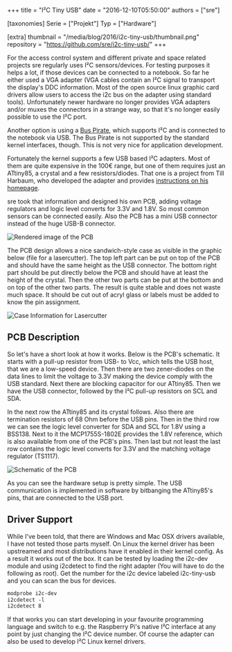 +++
title = "I²C Tiny USB"
date = "2016-12-10T05:50:00"
authors = ["sre"]

[taxonomies]
Serie = ["Projekt"]
Typ = ["Hardware"]

[extra]
thumbnail = "/media/blog/2016/i2c-tiny-usb/thumbnail.png"
repository = "https://github.com/sre/i2c-tiny-usb/"
+++

For the access control system and different private and space related projects
sre regularly uses I²C sensors/devices. For testing purposes it helps a lot, if
those devices can be connected to a notebook. So far he either used a VGA
adapter (VGA cables contain an I²C signal to transport the display's DDC
information.  Most of the open source linux graphic card drivers allow users to
access the i2c bus on the adapter using standard tools). Unfortunately newer
hardware no longer provides VGA adapters and/or muxes the connectors in a strange
way, so that it's no longer easily possible to use the I²C port.

Another option is using a [Bus Pirate](https://en.wikipedia.org/wiki/Bus_Pirate),
which supports
I²C and is connected to the notebook via USB. The Bus Pirate is not supported
by the standard kernel interfaces, though. This is not very nice for
application development.

Fortunately the kernel supports a few USB based I²C adapters. Most of them are
quite expensive in the 100€ range, but one of them requires just an ATtiny85, a
crystal and a few resistors/diodes. That one is a project from Till Harbaum,
who developed the adapter and provides [instructions on his homepage](http://www.harbaum.org/till/i2c_tiny_usb/index.shtml).

sre took that information and designed his own PCB, adding voltage regulators
and logic level converts for 3.3V and 1.8V. So most common sensors can be connected
easily. Also the PCB has a mini USB connector instead of the huge USB-B connector.

![Rendered image of the PCB](/media/blog/2016/i2c-tiny-usb/rendering.png)

The PCB design allows a nice sandwich-style case as visible in the graphic
below (file for a lasercutter). The top left part can be put on top of the PCB
and should have the same height as the USB connector. The bottom right part
should be put directly below the PCB and should have at least the height of the
crystal. Then the other two parts can be put at the bottom and on top of the
other two parts. The result is quite stable and does not waste much space. It
should be cut out of acryl glass or labels must be added to know the pin
assignment.

![Case Information for Lasercutter](/media/blog/2016/i2c-tiny-usb/case.svg)

## PCB Description

So let's have a short look at how it works. Below is the PCB's schematic. It
starts with a pull-up resistor from USB- to Vcc, which tells the USB host,
that we are a low-speed device. Then there are two zener-diodes on the data
lines to limit the voltage to 3.3V making the device comply with the USB
standard. Next there are blocking capacitor for our ATtiny85. Then we have
the USB connector, followed by the I²C pull-up resistors on SCL and SDA.

In the next row the ATtiny85 and its crystal follows. Also there are
termination resistors of 68 Ohm before the USB pins. Then in the third row we
can see the logic level converter for SDA and SCL for 1.8V using a BSS138. Next
to it the MCP1755S-1802E provides the 1.8V reference, which is also available
from one of the PCB's pins. Then last but not least the last row contains the
logic level converts for 3.3V and the matching voltage regulator (TS1117).

![Schematic of the PCB](/media/blog/2016/i2c-tiny-usb/schematic.svg)

As you can see the hardware setup is pretty simple. The USB communication is
implemented in software by bitbanging the ATtiny85's pins, that are connected
to the USB port.

## Driver Support

While I've been told, that there are Windows and Mac OSX drivers available, I
have not tested those parts myself. On Linux the kernel driver has been
upstreamed and most distributions have it enabled in their kernel config.  As a
result it works out of the box. It can be tested by loading the i2c-dev module
and using i2cdetect to find the right adapter (You will have to do the
following as root). Get the number for the i2c device labeled i2c-tiny-usb
and you can scan the bus for devices.

```txt
modprobe i2c-dev
i2cdetect -l
i2cdetect 8
```

If that works you can start developing in your favourite programming language
and switch to e.g. the Raspberry Pi's native I²C interface at any point by
just changing the I²C device number. Of course the adapter can also be used
to develop I²C Linux kernel drivers.
